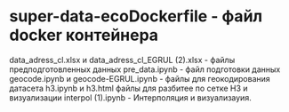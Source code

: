 # super-data-ecoDockerfile - файл docker контейнера
data_adress_cl.xlsx и data_adress_cl_EGRUL (2).xlsx - файлы предподготовленных данных
pre_data.ipynb - файл подготовки данных
geocode.ipynb и geocode-EGRUL.ipynb - файлы для геокодирования датасета 
h3.ipynb и h3.html файлы для разбитее по сетке H3 и визуализации
interpol (1).ipynb - Интерполяция и визуализауия.
